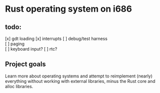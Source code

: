# Rust operating system on i686

## todo:  
[x] gdt loading
[x] interrupts 
[ ] debug/test harness  
[ ] paging  
[ ] keyboard input? 
[ ] rtc?  

## Project goals  
Learn more about operating systems and attempt to reimplement (nearly) 
everything without working with external libraries, minus the Rust core and 
alloc libraries. 
